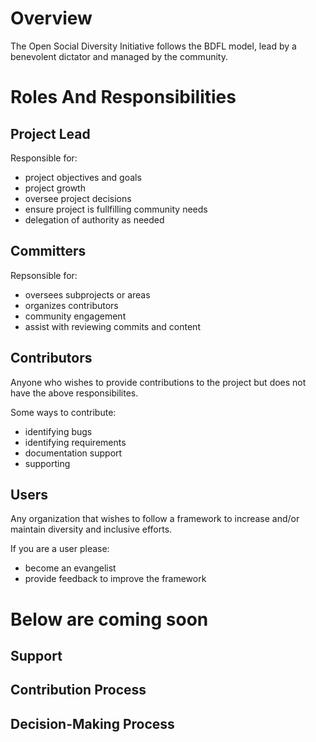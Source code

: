 # Overview
The Open Social Diversity Initiative follows the BDFL model, lead by a benevolent dictator and managed by the community. 

# Roles And Responsibilities
## Project Lead
Responsible for:

- project objectives and goals
- project growth
- oversee project decisions
- ensure project is fullfilling community needs
- delegation of authority as needed

## Committers
Repsonsible for:

- oversees subprojects or areas
- organizes contributors
- community engagement
- assist with reviewing commits and content

## Contributors
Anyone who wishes to provide contributions to the project but does not have the above responsibilites.

Some ways to contribute:

- identifying bugs
- identifying requirements
- documentation support
- supporting 

## Users
Any organization that wishes to follow a framework to increase and/or maintain diversity and inclusive efforts.

If you are a user please:

- become an evangelist
- provide feedback to improve the framework


# Below are coming soon
## Support


## Contribution Process


## Decision-Making Process